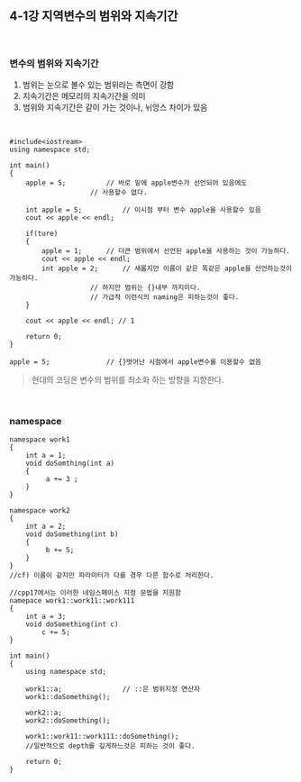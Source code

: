 ## 4-1강 지역변수의 범위와 지속기간

<br>

### 변수의 범위와 지속기간
1. 범위는 눈으로 볼수 있는 범위라는 측면이 강함
2. 지속기간은 메모리의 지속기간을 의미
3. 범위와 지속기간은 같이 가는 것이나, 뉘앙스 차이가 있음

<br>

	#include<iostream>
	using namespace std;

	int main()
	{
		apple = 5;			// 바로 밑에 apple변수가 선언되어 있음에도
						// 사용할수 없다.

		int apple = 5;			// 이시점 부터 변수 apple을 사용할수 있음
		cout << apple << endl;
		
		if(ture)
		{
			apple = 1;		// 더큰 범위에서 선언된 apple을 사용하는 것이 가능하다.
			cout << apple << endl;
			int apple = 2;		// 새롭지만 이름이 같은 똑같은 apple을 선언하는것이 가능하다.
						// 하지만 범위는 {}내부 까지이다.
						// 가급적 이런식의 naming은 피하는것이 좋다.
		}

		cout << apple << endl; // 1

		return 0;
	}
	
	apple = 5;				// {}벗어난 시점에서 apple변수를 이용할수 없음

>현대의 코딩은 변수의 범위를 최소화 하는 방향을 지향한다.

<br>

### namespace

	namespace work1
	{	 
		int a = 1;
		void doSomthing(int a)
		{
	 		 a += 3 ;
		}
	}

	namespace work2
	{
		int a = 2; 
		void doSomething(int b)
		{
	 		 b += 5;
		}
	}
	//cf) 이름이 같지만 파라미터가 다를 경우 다른 함수로 처리한다. 
	
	//cpp17에서는 이러한 네임스페이스 지정 문법을 지원함
	namepace work1::work11::work111
	{
		int a = 3;
		void doSomething(int c)
			c += 5;
	}
	
	int main()
	{
		using namespace std;

		work1::a;				// ::은 범위지정 연산자
		work1::doSomething();

		work2::a;
		work2::doSomething();

		work1::work11::work111::doSomething();
		//일반적으로 depth를 깊게하느것은 피하는 것이 좋다.

		return 0;
	}
